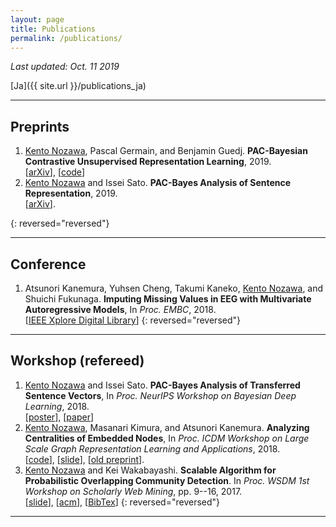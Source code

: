 ```yaml
---
layout: page
title: Publications
permalink: /publications/
---
```


_Last updated: Oct. 11 2019_

[Ja]({{ site.url }}/publications_ja)

---

## Preprints

1. <u>Kento Nozawa</u>, Pascal Germain, and Benjamin Guedj. __PAC-Bayesian Contrastive Unsupervised Representation Learning__, 2019. <br /> [[arXiv](https://arxiv.org/abs/1910.04464)], [[code](https://github.com/nzw0301/pb-contrastive)]
1. <u>Kento Nozawa</u> and Issei Sato. __PAC-Bayes Analysis of Sentence Representation__, 2019. <br /> [[arXiv](https://arxiv.org/abs/1902.04247)].

{: reversed="reversed"}

---

## Conference

1. Atsunori Kanemura, Yuhsen Cheng, Takumi Kaneko, <u>Kento Nozawa</u>, and Shuichi Fukunaga.  __Imputing Missing Values in EEG with Multivariate Autoregressive Models__, In *Proc. EMBC*, 2018. <br />
[[IEEE Xplore Digital Library](https://ieeexplore.ieee.org/document/8512790)]
{: reversed="reversed"}

---

## Workshop (refereed)

1. <u>Kento Nozawa</u> and Issei Sato. __PAC-Bayes Analysis of Transferred Sentence Vectors__, In *Proc. NeurIPS Workshop on Bayesian Deep Learning*, 2018.
<br /> [[poster](../papers/NeurIPS-BDL2018-poster.pdf)], [[paper](http://bayesiandeeplearning.org/2018/papers/156.pdf)]
1. <u>Kento Nozawa</u>, Masanari Kimura, and Atsunori Kanemura. __Analyzing Centralities of Embedded Nodes__, In *Proc. ICDM Workshop on Large Scale Graph Representation Learning and Applications*, 2018. <br /> [[code](https://github.com/nzw0301/grla2018)], [[slide](https://speakerdeck.com/nzw0301/analyzing-centralities-of-embedded-nodes)], [[old preprint](https://arxiv.org/abs/1802.06368)].
1. <u>Kento Nozawa</u> and Kei Wakabayashi. __Scalable Algorithm for Probabilistic Overlapping Community Detection__. In *Proc. WSDM 1st Workshop on Scholarly Web Mining*, pp. 9--16, 2017. <br /> [[slide](https://ornlcda.github.io/SWM2017/slides/swm_2017-paper_5.pdf)], [[acm](http://dl.acm.org/citation.cfm?id=3057150&CFID=755784727&CFTOKEN=89060339)], [[BibTex](http://nzw0301.github.io/bibtex/nzw-swm2017.bib)]
{: reversed="reversed"}

---
